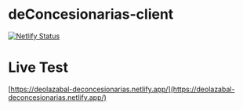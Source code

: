 # deConcesionarias-client
[![Netlify Status](https://api.netlify.com/api/v1/badges/bb7fb8eb-ddb3-4dc7-8369-692ea9107e48/deploy-status)](https://app.netlify.com/sites/deolazabal-deconcesionarias/deploys)
# Live Test
[https://deolazabal-deconcesionarias.netlify.app/](https://deolazabal-deconcesionarias.netlify.app/)
